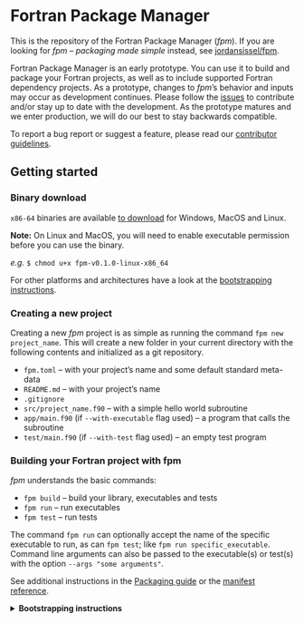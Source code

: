 # Fortran Package Manager

This is the repository of the Fortran Package Manager (*fpm*). If you are
looking for *fpm – packaging made simple* instead, see
[jordansissel/fpm](https://github.com/jordansissel/fpm).

Fortran Package Manager is an early prototype. You can use it to build and
package your Fortran projects, as well as to include supported Fortran
dependency projects. As a prototype, changes to *fpm*’s behavior and inputs may
occur as development continues. Please follow the
[issues](https://github.com/fortran-lang/fpm/issues) to contribute and/or stay
up to date with the development. As the prototype matures and we enter
production, we will do our best to stay backwards compatible.

To report a bug report or suggest a feature, please read our
[contributor guidelines](CONTRIBUTING.md).

## Getting started

### Binary download
`x86-64` binaries are available [to download](https://github.com/fortran-lang/fpm/releases) for Windows, MacOS and Linux.

__Note:__ On Linux and MacOS, you will need to enable executable permission before you can use the binary.

_e.g._ `$ chmod u+x fpm-v0.1.0-linux-x86_64`

For other platforms and architectures have a look at the [bootstrapping instructions](#bootstrapping-fpm).

### Creating a new project

Creating a new *fpm* project is as simple as running the command
`fpm new project_name`. This will create a new folder in your current directory
with the following contents and initialized as a git repository.

* `fpm.toml` – with your project’s name and some default standard meta-data
* `README.md` – with your project’s name
* `.gitignore`
* `src/project_name.f90` – with a simple hello world subroutine
* `app/main.f90` (if `--with-executable` flag used) – a program that calls the subroutine
* `test/main.f90` (if `--with-test` flag used) – an empty test program

### Building your Fortran project with fpm

*fpm* understands the basic commands:

* `fpm build` – build your library, executables and tests
* `fpm run` – run executables
* `fpm test` – run tests

The command `fpm run` can optionally accept the name of the specific executable
to run, as can `fpm test`; like `fpm run specific_executable`. Command line
arguments can also be passed to the executable(s) or test(s) with the option
`--args "some arguments"`.

See additional instructions in the [Packaging guide](PACKAGING.md) or
the [manifest reference](manifest-reference.md).

<details>
<summary><b>Bootstrapping instructions</b></summary>

### Bootstrapping instructions

This guide explains the process of building *fpm* on a platform for the first time.
If your platform and architecture are already supported, download the binary from the [release page](https://github.com/fortran-lang/fpm/releases) instead.

#### Install Haskell

To install **Haskell Stack**, follow these
[instructions](https://docs.haskellstack.org/en/stable/install_and_upgrade/),
users without superuser (admin) permissions should follow the
[manual installation](https://docs.haskellstack.org/en/stable/install_and_upgrade/#manual-download_2)
procedure.

#### Download this repository

```bash
$ git clone https://github.com/fortran-lang/fpm
$ cd fpm/
```

#### Build and test fpm

Bootstrap *fpm* using:

```bash
$ cd bootstrap/
$ stack build
```

To test:

```bash
$ stack test
```

To install:

```bash
$ stack install
```

On Linux, the above command installs `fpm` to `${HOME}/.local/bin/`.

Now you can build the Fortran *fpm* version with

```bash
$ cd fpm/
$ fpm build
```

Test that everything is working as expected

```bash
$ fpm test
```

Finally, install the Fortran *fpm* version with

```bash
$ fpm run --runner cp -- ~/.local/bin
```

Or choose another location if you do not want to overwrite the bootstrapping version.
From now on you can rebuild *fpm* with your Fortran *fpm* version.

</details>

